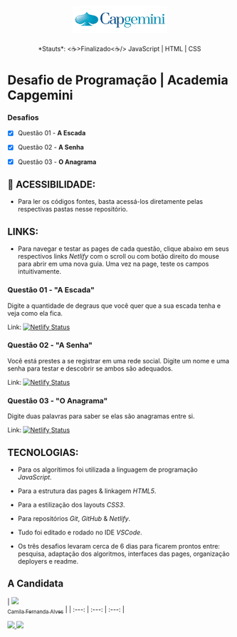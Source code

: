 <h1 align="center">
  <img alt="Logomarca" title="#NextLevelWeek" src="./screenshots/logoCapgemini.png" />
</h1>

<p align="center"> *Stauts*: <☕>Finalizado<☕/> JavaScript | HTML | CSS </p>


# Desafio de Programação | Academia Capgemini


### Desafios

- [x] Questão 01 - **A Escada**
- [x] Questão 02 - **A Senha**
- [x] Questão 03 - **O Anagrama**



## 📁 ACESSIBILIDADE:

- Para ler os códigos fontes, basta acessá-los diretamente pelas respectivas pastas nesse repositório.



## LINKS:

- Para navegar e testar as pages de cada questão, clique abaixo em seus respectivos links *Netlify* com o scroll ou com botão direito do mouse para abrir em uma nova guia. Uma vez na page, teste os campos intuitivamente.



### Questão 01 - "A Escada"

Digite a quantidade de degraus que você quer que a sua escada tenha e veja como ela fica.

Link:  [![Netlify Status](https://api.netlify.com/api/v1/badges/c5cf2eb0-1b9c-4b7f-91cc-851325d6821f/deploy-status)](https://debh-valois-desafio-capgemini-1-escada.netlify.app/)



### Questão 02 - "A Senha"

Você está prestes a se registrar em uma rede social. Digite um nome e uma senha para testar e descobrir se ambos são adequados.

Link:  [![Netlify Status](https://api.netlify.com/api/v1/badges/c092f663-875f-4d4b-9047-2f66ce11d844/deploy-status)](https://debh-valois-desafio-capgemini-2-senha.netlify.app/)



### Questão 03 - "O Anagrama"

Digite duas palavras para saber se elas são anagramas entre si.

Link:  [![Netlify Status](https://api.netlify.com/api/v1/badges/4d443729-48a7-4190-8c8e-3ea538b7e054/deploy-status)](https://debh-valois-desafio-capgemini-3-anagrama.netlify.app/)



## TECNOLOGIAS:

- Para os algorítimos foi utilizada a linguagem de programação *JavaScript*.
- Para a estrutura das pages & linkagem *HTML5*.
- Para a estilização dos layouts *CSS3*.
- Para repositórios *Git*, *GitHub* & *Netlify*.
- Tudo foi editado e rodado no IDE *VSCode*. 

- Os três desafios levaram cerca de 6 dias para ficarem prontos entre: pesquisa, adaptação dos algoritmos, interfaces das pages, organização deployers e readme.


## A Candidata

| [<img src="https://avatars.githubusercontent.com/u/37356058?v=4" width=115><br><sub>Camila Fernanda Alves</sub>](./screenshots/autora.jpeg) |
| :---: | :---: | :---: |

<a href="https://www.linkedin.com/in/debhvaloispsy/" alt="LinkedIn" target="_blank">

<img src="https://img.shields.io/badge/LinkedIn-%230077B5.svg?&style=flat-square&logo=linkedin&logoColor=white">

</a>

<a href="https://wa.me/message/ONHPRA62USWYK1" alt="WhatsApp" target="_blank">

<img src="https://img.shields.io/badge/-WhatsApp-25d366?style=flat-square&labelColor=25d366&logo=whatsapp&logoColor=white&link=https://wa.me/5584981430120"/>

</a>


